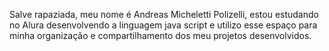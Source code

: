 Salve rapaziada, 
meu nome é Andreas Micheletti Polizelli, 
estou estudando no Alura desenvolvendo a linguagem java script e utilizo esse espaço para minha organização e compartilhamento dos meu projetos desenvolvidos.
